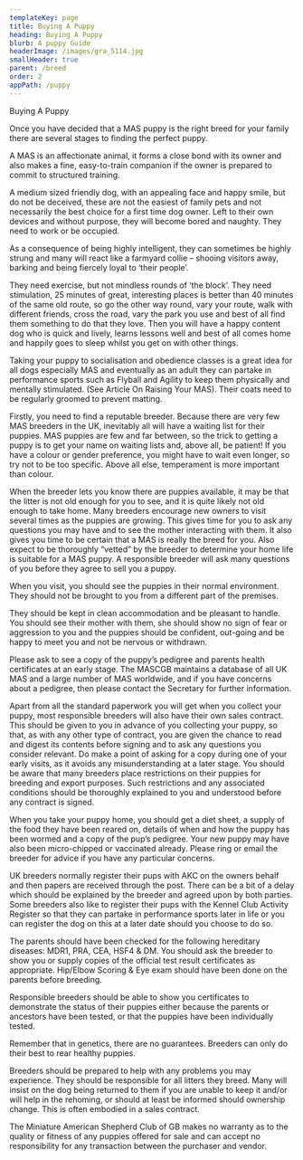 ```yaml
---
templateKey: page
title: Buying A Puppy
heading: Buying A Puppy
blurb: A puppy Guide
headerImage: /images/gra_5114.jpg
smallHeader: true
parent: /breed
order: 2
appPath: /puppy
---
```

Buying A Puppy

Once you have decided that a MAS puppy is the right breed for your family there are several stages to finding the perfect puppy.

A MAS is an affectionate animal, it forms a close bond with its owner and also makes a fine, easy-to-train companion if the owner is prepared to commit to structured training. 

A medium sized friendly dog, with an appealing face and happy smile, but do not be deceived, these are not the easiest of family pets and not necessarily the best choice for a first time dog owner. Left to their own devices and without purpose, they will become bored and naughty.  They need to work or be occupied. 

As a consequence of being highly intelligent, they can sometimes be highly strung and many will react like a farmyard collie – shooing visitors away, barking and being fiercely loyal to ‘their people’. 

They need exercise, but not mindless rounds of ‘the block’. They need stimulation, 25 minutes of great, interesting places is better than 40 minutes of the same old route, so go the other way round, vary your route, walk with different friends, cross the road, vary the park you use and best of all find them something to do that they love. Then you will have a happy content dog who is quick and lively, learns lessons well and best of all comes home and happily goes to sleep whilst you get on with other things.   

Taking your puppy to socialisation and obedience classes is a great idea for all dogs especially MAS and eventually as an adult they can partake in performance sports such as Flyball and Agility to keep them physically and mentally stimulated. (See Article On Raising Your MAS). Their coats need to be regularly groomed to prevent matting.  

Firstly, you need to find a reputable breeder. Because there are very few MAS breeders in the UK, inevitably all will have a waiting list for their puppies. MAS puppies are few and far between, so the trick to getting a puppy is to get your name on waiting lists and, above all, be patient!  If you have a colour or gender preference, you might have to wait even longer, so try not to be too specific.  Above all else, temperament is more important than colour.

When the breeder lets you know there are puppies available, it may be that the litter is not old enough for you to see, and it is quite likely not old enough to take home. Many breeders encourage new owners to visit several times as the puppies are growing. This gives time for you to ask any questions you may have and to see the mother interacting with them. It also gives you time to be certain that a MAS is really the breed for you.  Also expect to be thoroughly “vetted” by the breeder to determine your home life is suitable for a MAS puppy.  A responsible breeder will ask many questions of you before they agree to sell you a puppy.  

When you visit, you should see the puppies in their normal environment. They should not be brought to you from a different part of the premises.

They should be kept in clean accommodation and be pleasant to handle. You should see their mother with them, she should show no sign of fear or aggression to you and the puppies should be confident, out-going and be happy to meet you and not be nervous or withdrawn.

Please ask to see a copy of the puppy’s pedigree and parents health certificates at an early stage. The MASCGB maintains a database of all UK MAS and a large number of MAS worldwide, and if you have concerns about a pedigree, then please contact the Secretary for further information.  

Apart from all the standard paperwork you will get when you collect your puppy, most responsible breeders will also have their own sales contract.  This should be given to you in advance of you collecting your puppy, so that, as with any other type of contract, you are given the chance to read and digest its contents before signing and to ask any questions you consider relevant.  Do make a point of asking for a copy during one of your early  visits, as it avoids any misunderstanding at a later stage.  You should be aware that many breeders place restrictions on their puppies for breeding and export purposes.  Such restrictions and any associated conditions should be thoroughly explained to you and understood before any contract is signed.

When  you take your puppy home,  you should get a diet sheet,  a supply of the food they have been reared on, details of when and how the puppy has been wormed and a copy of the pup’s pedigree. Your new puppy may have also been micro-chipped or vaccinated already. Please ring or email the breeder for advice if you have any particular concerns.

UK breeders normally register their pups with AKC on the owners behalf and then papers are received through the post. There can be a bit of a delay which should be explained by the breeder and agreed upon by both parties. Some breeders also like to register their pups with the Kennel Club Activity Register so that they can partake in performance sports later in life or you can register the dog on this at a later date should you choose to do so.

The parents should have been checked for the following hereditary diseases: MDR1, PRA, CEA, HSF4 & DM. You should ask the breeder to show you or supply copies of the official test result certificates as appropriate. Hip/Elbow Scoring & Eye exam should have been done on the parents before breeding.

Responsible breeders should be able to show you certificates to demonstrate the status of their puppies either because the parents or ancestors have been tested, or that the puppies have been individually tested.  

Remember that in genetics, there are no guarantees.  Breeders can only do their best to rear healthy puppies.

Breeders should be prepared to help with any problems you may experience. They should be responsible for all litters they breed. Many will insist on the dog being returned to them if you are unable to keep it and/or will help in the rehoming, or should at least be informed should ownership change.  This is often embodied in a sales contract.

The Miniature American Shepherd Club of GB  makes no warranty as to the quality or fitness of any puppies offered for sale and can accept no responsibility for any transaction between the purchaser and vendor.
